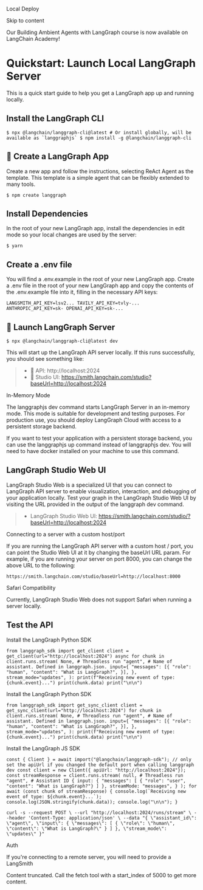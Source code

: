 Local Deploy

Skip to content

Our Building Ambient Agents with LangGraph course is now available on LangChain Academy!

# Quickstart: Launch Local LangGraph Server

This is a quick start guide to help you get a LangGraph app up and running locally.

## Install the LangGraph CLI

```
$ npx @langchain/langgraph-cli@latest # Or install globally, will be available as `langgraphjs` $ npm install -g @langchain/langgraph-cli
```

## 🌱 Create a LangGraph App

Create a new app and follow the instructions, selecting ReAct Agent as the template. This template is a simple agent that can be flexibly extended to many tools.

```
$ npm create langgraph
```

## Install Dependencies

In the root of your new LangGraph app, install the dependencies in edit mode so your local changes are used by the server:

```
$ yarn
```

## Create a .env file

You will find a .env.example in the root of your new LangGraph app. Create a .env file in the root of your new LangGraph app and copy the contents of the .env.example file into it, filling in the necessary API keys:

```
LANGSMITH_API_KEY=lsv2... TAVILY_API_KEY=tvly-... ANTHROPIC_API_KEY=sk- OPENAI_API_KEY=sk-...
```

## 🚀 Launch LangGraph Server

```
$ npx @langchain/langgraph-cli@latest dev
```

This will start up the LangGraph API server locally. If this runs successfully, you should see something like:

> * 🚀 API: http://localhost:2024
> * 🎨 Studio UI: https://smith.langchain.com/studio?baseUrl=http://localhost:2024

In-Memory Mode

The langgraphjs dev command starts LangGraph Server in an in-memory mode. This mode is suitable for development and testing purposes. For production use, you should deploy LangGraph Cloud with access to a persistent storage backend.

If you want to test your application with a persistent storage backend, you can use the langgraphjs up command instead of langgraphjs dev. You will need to have docker installed on your machine to use this command.

## LangGraph Studio Web UI

LangGraph Studio Web is a specialized UI that you can connect to LangGraph API server to enable visualization, interaction, and debugging of your application locally. Test your graph in the LangGraph Studio Web UI by visiting the URL provided in the output of the langgraph dev command.

> * LangGraph Studio Web UI: https://smith.langchain.com/studio/?baseUrl=http://localhost:2024

Connecting to a server with a custom host/port

If you are running the LangGraph API server with a custom host / port, you can point the Studio Web UI at it by changing the baseUrl URL param. For example, if you are running your server on port 8000, you can change the above URL to the following:

```
https://smith.langchain.com/studio/baseUrl=http://localhost:8000
```

Safari Compatibility

Currently, LangGraph Studio Web does not support Safari when running a server locally.

## Test the API

Install the LangGraph Python SDK

```
from langgraph_sdk import get_client client = get_client(url="http://localhost:2024") async for chunk in client.runs.stream( None, # Threadless run "agent", # Name of assistant. Defined in langgraph.json. input={ "messages": [{ "role": "human", "content": "What is LangGraph?", }], }, stream_mode="updates", ): print(f"Receiving new event of type: {chunk.event}...") print(chunk.data) print("\n\n")
```

Install the LangGraph Python SDK

```
from langgraph_sdk import get_sync_client client = get_sync_client(url="http://localhost:2024") for chunk in client.runs.stream( None, # Threadless run "agent", # Name of assistant. Defined in langgraph.json. input={ "messages": [{ "role": "human", "content": "What is LangGraph?", }], }, stream_mode="updates", ): print(f"Receiving new event of type: {chunk.event}...") print(chunk.data) print("\n\n")
```

Install the LangGraph JS SDK

```
const { Client } = await import("@langchain/langgraph-sdk"); // only set the apiUrl if you changed the default port when calling langgraph dev const client = new Client({ apiUrl: "http://localhost:2024"}); const streamResponse = client.runs.stream( null, # Threadless run "agent", # Assistant ID { input: { "messages": [ { "role": "user", "content": "What is LangGraph?"} ] }, streamMode: "messages", } ); for await (const chunk of streamResponse) { console.log(`Receiving new event of type: ${chunk.event}...`); console.log(JSON.stringify(chunk.data)); console.log("\n\n"); }
```

```
curl -s --request POST \ --url "http://localhost:2024/runs/stream" \ --header 'Content-Type: application/json' \ --data "{ \"assistant_id\": \"agent\", \"input\": { \"messages\": [ { \"role\": \"human\", \"content\": \"What is LangGraph?\" } ] }, \"stream_mode\": \"updates\" }"
```

Auth

If you're connecting to a remote server, you will need to provide a LangSmith

<error>Content truncated. Call the fetch tool with a start_index of 5000 to get more content.</error>